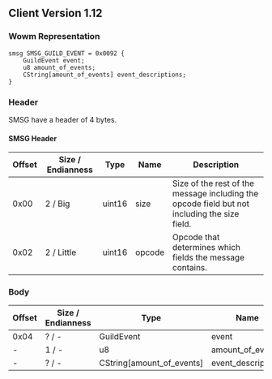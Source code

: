 ## Client Version 1.12

### Wowm Representation
```rust,ignore
smsg SMSG_GUILD_EVENT = 0x0092 {
    GuildEvent event;
    u8 amount_of_events;
    CString[amount_of_events] event_descriptions;
}
```
### Header
SMSG have a header of 4 bytes.

#### SMSG Header
| Offset | Size / Endianness | Type   | Name   | Description |
| ------ | ----------------- | ------ | ------ | ----------- |
| 0x00   | 2 / Big           | uint16 | size   | Size of the rest of the message including the opcode field but not including the size field.|
| 0x02   | 2 / Little        | uint16 | opcode | Opcode that determines which fields the message contains.|
### Body
| Offset | Size / Endianness | Type | Name | Description |
| ------ | ----------------- | ---- | ---- | ----------- |
| 0x04 | ? / - | GuildEvent | event |  |
| - | 1 / - | u8 | amount_of_events |  |
| - | ? / - | CString[amount_of_events] | event_descriptions |  |
